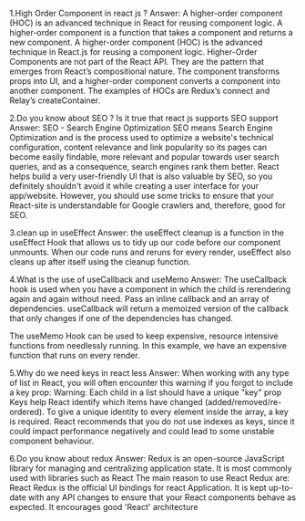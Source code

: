 1.High Order Component in react js ?
Answer:
A higher-order component (HOC) is an advanced technique in React for reusing component logic. 
A higher-order component is a function that takes a component and returns a new component. A higher-order component (HOC) is the advanced technique in React.js for reusing a component logic. Higher-Order Components are not part of the React API. They are the pattern that emerges from React’s compositional nature. The component transforms props into UI, and a higher-order component converts a component into another component. The examples of HOCs are Redux’s connect and Relay’s createContainer.

2.Do you know about SEO ? Is it true that react js supports SEO support
Answer:
 SEO - Search Engine Optimization
SEO means Search Engine Optimization and is the process used to optimize a website's technical configuration, content relevance and link popularity so its pages can become easily findable, more relevant and popular towards user search queries, and as a consequence, search engines rank them better.
React helps build a very user-friendly UI that is also valuable by SEO, so you definitely shouldn't avoid it while creating a user interface for your app/website. However, you should use some tricks to ensure that your React-site is understandable for Google crawlers and, therefore, good for SEO.

3.clean up in useEffect
Answer:
the useEffect cleanup is a function in the useEffect Hook that allows us to tidy up our code before our component unmounts. When our code runs and reruns for every render, useEffect also cleans up after itself using the cleanup function.

4.What is the use of useCallback and useMemo
Answer:
The useCallback hook is used when you have a component in which the child is rerendering again and again without need. Pass an inline callback and an array of dependencies. useCallback will return a memoized version of the callback that only changes if one of the dependencies has changed.

The useMemo Hook can be used to keep expensive, resource intensive functions from needlessly running. In this example, we have an expensive function that runs on every render.

5.Why do we need keys in react less
Answer:
When working with any type of list in React, you will often encounter this warning if you forgot to include a key prop:
Warning: Each child in a list should have a unique "key" prop
Keys help React identify which items have changed (added/removed/re-ordered). To give a unique identity to every element inside the array, a key is required.
React recommends that you do not use indexes as keys, since it could impact performance negatively and could lead to some unstable component behaviour.


6.Do you know about redux
Answer:
Redux is an open-source JavaScript library for managing and centralizing application state. It is most commonly used with libraries such as React
The main reason to use React Redux are: React Redux is the official UI bindings for react Application. It is kept up-to-date with any API changes to ensure that your React components behave as expected. It encourages good 'React' architecture